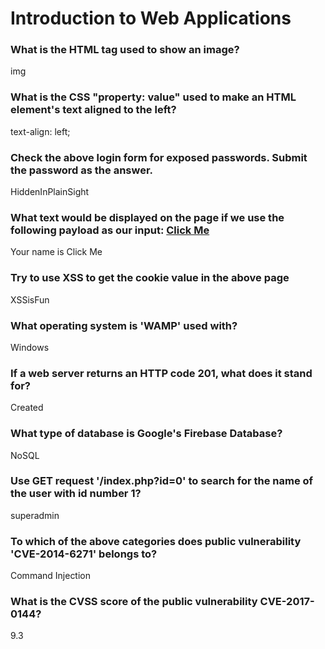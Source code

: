 # Introduction to Web Applications

### What is the HTML tag used to show an image?

 img

### What is the CSS "property: value" used to make an HTML element's text aligned to the left?

text-align: left;

### Check the above login form for exposed passwords. Submit the password as the answer.

HiddenInPlainSight

### What text would be displayed on the page if we use the following payload as our input: <a href="http://www.hackthebox.com">Click Me</a>

Your name is Click Me

### Try to use XSS to get the cookie value in the above page

XSSisFun

### What operating system is 'WAMP' used with?

Windows

### If a web server returns an HTTP code 201, what does it stand for?

Created

### What type of database is Google's Firebase Database?

NoSQL

### Use GET request '/index.php?id=0' to search for the name of the user with id number 1?

superadmin

### To which of the above categories does public vulnerability 'CVE-2014-6271' belongs to?

Command Injection

### What is the CVSS score of the public vulnerability CVE-2017-0144?  

9.3
